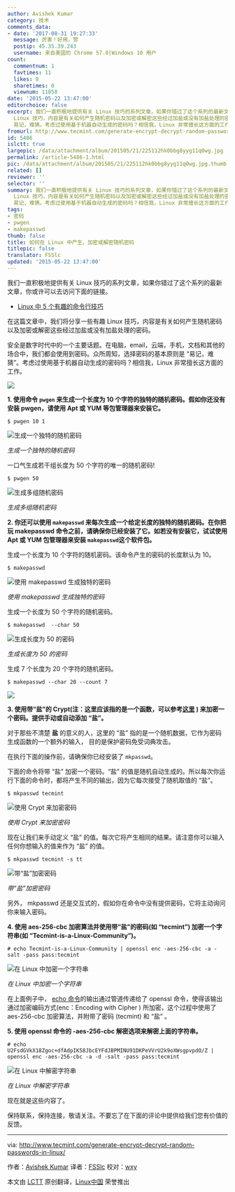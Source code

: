 ```yaml
---
author: Avishek Kumar
category: 技术
comments_data:
- date: '2017-08-31 19:27:33'
  message: 厉害！好用，赞
  postip: 45.35.39.243
  username: 来自美国的 Chrome 57.0|Windows 10 用户
count:
  commentnum: 1
  favtimes: 11
  likes: 0
  sharetimes: 0
  viewnum: 11858
date: '2015-05-22 13:47:00'
editorchoice: false
excerpt: 我们一直积极地提供有关 Linux 技巧的系列文章，如果你错过了这个系列的最新文章，你或许可以去访问下面的链接。  Linux 中 5 个有趣的命令行技巧  在这篇文章中，我们将分享一些有趣
  Linux 技巧，内容是有关如何产生随机密码以及加密或解密这些经过加盐或没有加盐处理的密码。 安全是数字时代中的一个主要话题。在电脑，email，云端，手机，文档和其他的场合中，我们都会使用到密码。众所周知，选择密码的基本原则是
  易记，难猜。考虑过使用基于机器自动生成的密码吗？相信我，Linux 非常擅长这方面的工作。  1. 使用命令 pwgen 来生成一
fromurl: http://www.tecmint.com/generate-encrypt-decrypt-random-passwords-in-linux/
id: 5486
islctt: true
largepic: /data/attachment/album/201505/21/225112hk0bbg8yyg11q0wg.jpg
permalink: /article-5486-1.html
pic: /data/attachment/album/201505/21/225112hk0bbg8yyg11q0wg.jpg.thumb.jpg
related: []
reviewer: ''
selector: ''
summary: 我们一直积极地提供有关 Linux 技巧的系列文章，如果你错过了这个系列的最新文章，你或许可以去访问下面的链接。  Linux 中 5 个有趣的命令行技巧  在这篇文章中，我们将分享一些有趣
  Linux 技巧，内容是有关如何产生随机密码以及加密或解密这些经过加盐或没有加盐处理的密码。 安全是数字时代中的一个主要话题。在电脑，email，云端，手机，文档和其他的场合中，我们都会使用到密码。众所周知，选择密码的基本原则是
  易记，难猜。考虑过使用基于机器自动生成的密码吗？相信我，Linux 非常擅长这方面的工作。  1. 使用命令 pwgen 来生成一
tags:
- 密码
- pwgen
- makepasswd
thumb: false
title: 如何在 Linux 中产生、加密或解密随机密码
titlepic: false
translator: FSSlc
updated: '2015-05-22 13:47:00'
---
```


我们一直积极地提供有关 Linux 技巧的系列文章，如果你错过了这个系列的最新文章，你或许可以去访问下面的链接。


* [Linux 中 5 个有趣的命令行技巧](/article-5485-1.html)


在这篇文章中，我们将分享一些有趣 Linux 技巧，内容是有关如何产生随机密码以及加密或解密这些经过加盐或没有加盐处理的密码。


安全是数字时代中的一个主要话题。在电脑，email，云端，手机，文档和其他的场合中，我们都会使用到密码。众所周知，选择密码的基本原则是 “易记，难猜”。考虑过使用基于机器自动生成的密码吗？相信我，Linux 非常擅长这方面的工作。


![](/data/attachment/album/201505/21/225112hk0bbg8yyg11q0wg.jpg)


**1. 使用命令 `pwgen` 来生成一个长度为 10 个字符的独特的随机密码。假如你还没有安装 pwgen，请使用 Apt 或 YUM 等包管理器来安装它。**



```
$ pwgen 10 1

```

![生成一个独特的随机密码](/data/attachment/album/201505/21/225113cj49vaognvzanfov.gif)


*生成一个独特的随机密码*


一口气生成若干组长度为 50 个字符的唯一的随机密码!



```
$ pwgen 50

```

![生成多组随机密码](/data/attachment/album/201505/21/225114g0xf9gdzgxx5ce9x.gif)


*生成多组随机密码*


**2. 你还可以使用 `makepasswd` 来每次生成一个给定长度的独特的随机密码。在你把玩 makepasswd 命令之前，请确保你已经安装了它。如若没有安装它，试试使用 Apt 或 YUM 包管理器来安装 `makepasswd`这个软件包。**


生成一个长度为 10 个字符的随机密码。该命令产生的密码的长度默认为 10。



```
$ makepasswd 

```

![使用 makepasswd 生成独特的密码](/data/attachment/album/201505/21/225115f297xwyziwq23324.gif)


*使用 makepasswd 生成独特的密码*


生成一个长度为 50 个字符的随机密码。



```
$ makepasswd  --char 50

```

![生成长度为 50 的密码](/data/attachment/album/201505/21/225116y1mv05n6ha7171n3.gif)


*生成长度为 50 的密码*


生成 7 个长度为 20 个字符的随机密码。



```
$ makepasswd --char 20 --count 7

```

![](/data/attachment/album/201505/21/225122qvenx1t8xsozd18s.gif)


**3. 使用带“盐”的 Crypt(注：这里应该指的是一个函数，可以参考[这里](http://man7.org/linux/man-pages/man3/crypt.3.html) ) 来加密一个密码。提供手动或自动添加 “盐”。**


对于那些不清楚 **盐** 的意义的人，这里的 “盐” 指的是一个随机数据，它作为密码生成函数的一个额外的输入， 目的是保护密码免受词典攻击。


在执行下面的操作前，请确保你已经安装了 `mkpasswd`。


下面的命令将带 “盐” 加密一个密码。“盐” 的值是随机自动生成的。所以每次你运行下面的命令时，都将产生不同的输出，因为它每次接受了随机取值的 “盐”。



```
$ mkpasswd tecmint

```

![使用 Crypt 来加密密码](/data/attachment/album/201505/21/225122r7n2nkei25ivckqn.gif)


*使用 Crypt 来加密密码*


现在让我们来手动定义 “盐” 的值。每次它将产生相同的结果。请注意你可以输入任何你想输入的值来作为 “盐” 的值。



```
$ mkpasswd tecmint -s tt

```

![带“盐”加密密码](/data/attachment/album/201505/21/225124fj6r3pfj2dq0p25w.gif)


*带“盐”加密密码*


另外， mkpasswd 还是交互式的，假如你在命令中没有提供密码，它将主动询问你来输入密码。


**4. 使用 aes-256-cbc 加密算法并使用带“盐”的密码(如 “tecmint”) 加密一个字符串(如 “Tecmint-is-a-Linux-Community”)。**



```
# echo Tecmint-is-a-Linux-Community | openssl enc -aes-256-cbc -a -salt -pass pass:tecmint

```

![在 Linux 中加密一个字符串](/data/attachment/album/201505/21/225125mhz0g6ao99o5v006.gif)


*在 Linux 中加密一个字符串*


在上面例子中， [echo 命令](http://linux.cn/article-3948-1.html)的输出通过管道传递给了 openssl 命令，使得该输出通过加密编码方式(enc：Encoding with Cipher ) 所加密，这个过程中使用了 aes-256-cbc 加密算法，并附带了密码 (tecmint) 和 “盐” 。


**5. 使用 openssl 命令的 -aes-256-cbc 解密选项来解密上面的字符串。**



```
# echo U2FsdGVkX18Zgoc+dfAdpIK58JbcEYFdJBPMINU91DKPeVVrU2k9oXWsgpvpdO/Z | openssl enc -aes-256-cbc -a -d -salt -pass pass:tecmint

```

![在 Linux 中解密字符串](/data/attachment/album/201505/21/225126qhhaaupzazagouip.gif)


*在 Linux 中解密字符串*


现在就是这些内容了。


保持联系，保持连接，敬请关注。不要忘了在下面的评论中提供给我们您有价值的反馈。




---


via: <http://www.tecmint.com/generate-encrypt-decrypt-random-passwords-in-linux/>


作者：[Avishek Kumar](http://www.tecmint.com/author/avishek/) 译者：[FSSlc](https://github.com/FSSlc) 校对：[wxy](https://github.com/wxy)


本文由 [LCTT](https://github.com/LCTT/TranslateProject) 原创翻译，[Linux中国](http://linux.cn/) 荣誉推出